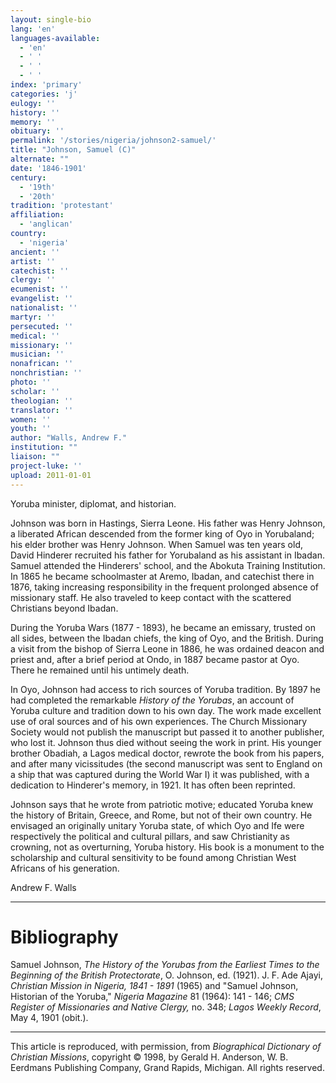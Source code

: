 ```yaml
---
layout: single-bio
lang: 'en'
languages-available:
  - 'en'
  - ' '
  - ' '
  - ' '
index: 'primary'
categories: 'j'
eulogy: ''
history: ''
memory: ''
obituary: ''
permalink: '/stories/nigeria/johnson2-samuel/'
title: "Johnson, Samuel (C)"
alternate: ""
date: '1846-1901'
century:
  - '19th'
  - '20th'
tradition: 'protestant'
affiliation:
  - 'anglican'
country:
  - 'nigeria'
ancient: ''
artist: ''
catechist: ''
clergy: ''
ecumenist: ''
evangelist: ''
nationalist: ''
martyr: ''
persecuted: ''
medical: ''
missionary: ''
musician: ''
nonafrican: ''
nonchristian: ''
photo: ''
scholar: ''
theologian: ''
translator: ''
women: ''
youth: ''
author: "Walls, Andrew F."
institution: ""
liaison: ""
project-luke: ''
upload: 2011-01-01
---
```




Yoruba minister, diplomat, and historian.

Johnson was born in Hastings, Sierra Leone. His father was Henry Johnson, a liberated African descended from the former king of Oyo in Yorubaland; his elder brother was Henry Johnson. When Samuel was ten years old, David Hinderer recruited his father for Yorubaland as his assistant in Ibadan. Samuel attended the Hinderers' school, and the Abokuta Training Institution. In 1865 he became schoolmaster at Aremo, Ibadan, and catechist there in 1876, taking increasing responsibility in the frequent prolonged absence of missionary staff. He also traveled to keep contact with the scattered Christians beyond Ibadan.

During the Yoruba Wars (1877 - 1893), he became an emissary, trusted on all sides, between the Ibadan chiefs, the king of Oyo, and the British. During a visit from the bishop of Sierra Leone in 1886, he was ordained deacon and priest and, after a brief period at Ondo, in 1887 became pastor at Oyo. There he remained until his untimely death.

In Oyo, Johnson had access to rich sources of Yoruba tradition. By 1897 he had completed the remarkable *History of the Yorubas*, an account of Yoruba culture and tradition down to his own day. The work made excellent use of oral sources and of his own experiences. The Church Missionary Society would not publish the manuscript but passed it to another publisher, who lost it. Johnson thus died without seeing the work in print. His younger brother Obadiah, a Lagos medical doctor, rewrote the book from his papers, and after many vicissitudes (the second manuscript was sent to England on a ship that was captured during the World War I) it was published, with a dedication to Hinderer's memory, in 1921. It has often been reprinted.

Johnson says that he wrote from patriotic motive; educated Yoruba knew the history of Britain, Greece, and Rome, but not of their own country. He envisaged an originally unitary Yoruba state, of which Oyo and Ife were respectively the political and cultural pillars, and saw Christianity as crowning, not as overturning, Yoruba history. His book is a monument to the scholarship and cultural sensitivity to be found among Christian West Africans of his generation.

Andrew F. Walls

---

# Bibliography

Samuel Johnson, *The History of the Yorubas from the Earliest Times to the Beginning of the British Protectorate*, O. Johnson, ed. (1921). J. F. Ade Ajayi, *Christian Mission in Nigeria, 1841 - 1891* (1965) and "Samuel Johnson, Historian of the Yoruba," *Nigeria Magazine* 81 (1964): 141 - 146; *CMS Register of Missionaries and Native Clergy,* no. 348; *Lagos Weekly Record*, May 4, 1901 (obit.).

---

This article is reproduced, with permission, from *Biographical Dictionary of Christian Missions*,   copyright &copy; 1998, by Gerald H. Anderson, W. B. Eerdmans Publishing Company, Grand Rapids, Michigan.  All rights reserved.